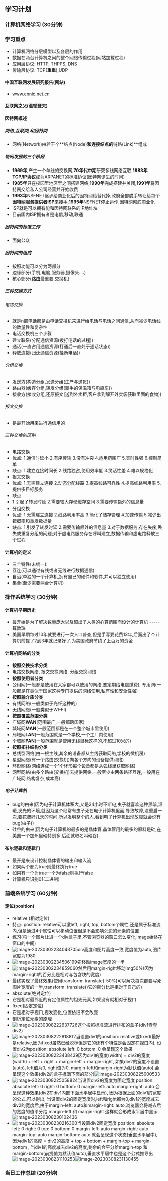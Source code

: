 ## 学习计划

### 计算机网络学习 (30分钟)

### 学习重点

- 计算机网络分层模型以及各层的作用
- 数据在两台计算机之间的整个网络传输过程(网站加载过程)
- 应用层协议: HTTP, THPPS, DNS
- 传输层协议: TCP(**重重**),UDP

#### 中国互联网发展研究报告(网站)

- www.cnnic.net.cn

#### 互联网之父(温顿瑟夫)

#### 因特网概述

##### 网络,互联网,和因特网

- 网络(Network)由若干个**结点(Node)**和连接结点的**链路(Link)**组成

##### 特网发展的三个阶段

- **1969年**,产生一个单线的交换网,**70年代中期**研究多线网络互联,**1983年** **TCP/IP协议**成为ARPANET的标准协议(因特网诞生的时间)
- **1985年**只在校园里地区里之间搭建网络,**1990年**完成搭建并关闭,**1991年**将因特网交给私人公司经营并开始收费
- **1993年**NSFNET逐步给商业化后的因特网给替代掉,政府全部脱手转让给每个**因特网服务提供者ISP**来接手,**1995年**NSFNET停止运作,因特网彻底商业化
- ISP就是可以拥有能和因特网联系的IP地址块
- 目前国内ISP拥有者是电信,移动,联通

##### 因特网的标准工作

- 面向公众

##### 因特网的组成

- 按照功能可以分为两部分
- 边缘部分(手机,电脑,服务器,摄像头....)
- 核心部分(**路由**最重要,交换机)

##### 三种交换方式

###### 电路交换

- 就是n部电话都是由电话交换机来进行给电话与电话之间通信,从而减少电话线的数量性和复杂性
- 电话交换机三个步骤
- 建立联系(分配通信资源(拨打电话的过程))
- 通话(一直占用通信资源(打通后一直处于通话状态))
- 释放连接(归还通信资源(挂断电话))

###### 分组交换

- 发送方(构造分组,发送分组(生产与送货))
- 路由器(缓存分组,转发分组(骑手的保温箱与电瓶车))
- 接收方(接收分组,还原报文(送到外卖柜,客户拿到解开外卖袋获取里面的食物))

###### 报文交换

- 是最开始用来进行通信用的

###### 三种交换的区别

- 电路交换
- 优点: 1.通信时延小 2.有序传输 3.没有冲突 4.适用范围广 5.实时性强 6.控制简单
- 缺点: 1.建立连接时间长 2.线路独占,使用效率低 3.灵活性差 4.难以规格化
- 报文交换
- 优点: 1.无需建立连接 2.动态分配线路 3.提高线路可靠性 4.提高线路利用率 5.提供多目标服务 
- 缺点
- 1.引起了转发时延 2.需要较大存储缓存空间 3.需要传输额外的信息量
- 分组交换
- 优点: 1.无需建立连接 2.线路利用率高 3.简化了储存管理 4.加速传输 5.减少出错概率和重发数据量 
- 缺点: 1.引发了转发时延 2.需要传输额外的信息量 3.对于数据服务,存在失序,丢失或重复分组的问题;对于虚电路服务存在呼叫建立,数据传输和虚电路释放三个过程

#### 计算机的定义

- 三个特性(未统一):
- 互连(可以通过有线或者无线进行数据通信)
- 自治(单独的一个计算机,拥有自己的硬件和软件,并可以独立使用)
- 集合(至少需要两台计算机)

### 操作系统学习 (30分钟)

#### 计算机早期历史

- 最开始是为了解决数量庞大以及超出了人类的心算范围而设计的计算机 ----- 算数珠
- 美国早期每过10年就要进行一次人口普查,但是手写要花费13年,后面出了个计算机前提了2到3年就记录好了,为美国政府节约了上百万的资金

#### 计算机网络的分类

- **按照交换技术分类**
- 电路交换网络, 报文交换网络, 分组交换网络
- **按照使用者分类**
- 公用网(一般都是使用在大家都可以使用的网络,要定期给电信缴费), 专用网(一般都是在类似于国家这种专门提供的网络使用,私有性和安全性强)
- **按照输介质分类**
- 有线网络(一般类似于光纤这种的)
- 无线网络(一般类似于WI-FI)
- **按照覆盖范围分类**
- 广域网**WAN**(范围最广,一般都跨国家)
- 城域网**MAN**(一般范围都是在一个整个城市里使用)
- 局域网**LAN**(一般范围就是一个学校,一个工厂内使用)
- 个域网**PAN**(一般范围就是使用无线鼠标这样的,不超过10米的)
- **按照拓扑结构分类**
- 总线型网络(由一根主线,其余的设备都从主线获取网络,学校的微机房)
- 星型网络(有一个路由(交换机)向各个方向的设备提供网络)
- 环形网络(网络连成一个1个环形每个设备都是从弧线里获取网络)
- 网型网络(由多个路由(交换机)去提供网络,一般至少由两条路径互连,一般用在广域网,结构复杂,成本高)

##### 电子计算机

- bug的由来(因为电子计算机体积大,又是24小时不断电,虫子就喜欢这种黑暗,温暖,发光的环境,就因为这个经常有虫子死在电子计算机里面,导致故障,没重启一次,要花费好几天的时间,所以发明整个的人,看到电子计算机出现故障就会说有bug(虫子))
- 硅谷的由来(因为电子计算机的最多的是晶体管,晶体管用的最多的原料是硅,在美国一个加州里硅特别多,后面就取名叫硅谷)

#### 布尔逻辑和逻辑门

- 最开是来设计控制晶体管的输出和输入流
- 如果两个都为true则最终执行true
- 如果有一个为true一个为false则执行false
- 计算机只识别01(二进制)

### 前端系统学习 (60分钟)

#### 定位(position)

- relative (相对定位)
- 特点: position: relative可以激left, right, top, bottom个属性,还是属于标准流内,但是通过4个属性可以移动位置但是不会影响旁边的元素的位置
- 练习(将一个图片让进一个div盒子里,不管浏览器的窗口怎么变化,image始终在窗口的中间)
- ![image-20230302234043705](C:\Users\86180\AppData\Roaming\Typora\typora-user-images\image-20230302234043705.png)div高度和图片高度一致,宽度值为auto,图片宽度为1980
- ![image-20230302234506199](C:\Users\86180\AppData\Roaming\Typora\typora-user-images\image-20230302234506199.png)先移动image宽度的一半
- ![image-20230302234859060](C:\Users\86180\AppData\Roaming\Typora\typora-user-images\image-20230302234859060.png)然后用margin-right移动img50%(因为margin-right的百分比是相对与包含块的宽度)
- 最终实现了最终效果(使用transform: translate(-50%)可以解决每次都要写死图片宽度的一半,transform: translate()它的百分比是相对于自己的)
- absolute(绝对定位)
- 它是相对最邻近的有定位属性的祖先元素,如果没有就相对于视口
- fixed(固定定位)
- 它是相对于视口,视发变化,位置依旧不会改变
- 剖析定位元素的原理
- ![image-20230308222637726](C:/Users/86180/AppData/Roaming/Typora/typora-user-images/image-20230308222637726.png)这个按照标准流进行排布的盒子(div1嵌套div2)
- ![image-20230308222818812](C:/Users/86180/AppData/Roaming/Typora/typora-user-images/image-20230308222818812.png)当设置div1的position: relative或fixed(最好是relative,因为fixed虽然已经脱标但是它的还有个特性是会固定在视口内), 设置div2为position: absolute  left: 0 bottom:  0 会呈现这个效果
- ![image-20230308223438439](C:/Users/86180/AppData/Roaming/Typora/typora-user-images/image-20230308223438439.png)因为div1的宽度(width) = div2的宽度(width) + left + right + margin-left + margin-right, 如果div2的宽度不设置(auto), left值为0, right值为0, margin-left和margin-right为默认值(auto),会呈现这个效果(div2的盒子撑满下面的部分)![image-20230308225000533](C:/Users/86180/AppData/Roaming/Typora/typora-user-images/image-20230308225000533.png)
- ![image-20230308225058824](C:/Users/86180/AppData/Roaming/Typora/typora-user-images/image-20230308225058824.png)当设置div2的宽度为固定宽度 position: absolute left: 0 right: 0 bottom: 0 margin-left: auto margin-right: auto 会呈现这种效果(div2在div1内部下面水平居中显示), 因为根据上面的div1的宽度的公式,可以得出, 当设置div2的固定宽度时,left和right都为0,div1的宽度减去div2的宽度后,由于margin-left: auto和margin-right: auto,浏览器会将减去后的宽度的值平分给 margin-left 和 margin-right 这样就会形成水平居中显示![image-20230308230102436](C:/Users/86180/AppData/Roaming/Typora/typora-user-images/image-20230308230102436.png)
- ![image-20230308230216300](C:/Users/86180/AppData/Roaming/Typora/typora-user-images/image-20230308230216300.png)当设置div2固定宽度 position: absolute left: 0 right: 0 top: 0 bottom: 0 margin-left: auto margin-right: auto margin-top: auto margin-bottom: auto 就会呈现这个状态(垂直水平居中), 因为div1的高度 = div2的高度 + top + bottom + margin-top + margin-bottom , 当div1的高度减去div2的高度,剩余的会平分给margin-top 和 margin-bottom(前提值为默认值auto),垂直水平居中也是这个公式推导出![image-20230308231110253](C:/Users/86180/AppData/Roaming/Typora/typora-user-images/image-20230308231110253.png)![image-20230308231130455](C:/Users/86180/AppData/Roaming/Typora/typora-user-images/image-20230308231130455.png)

### 当日工作总结 (20分钟)

